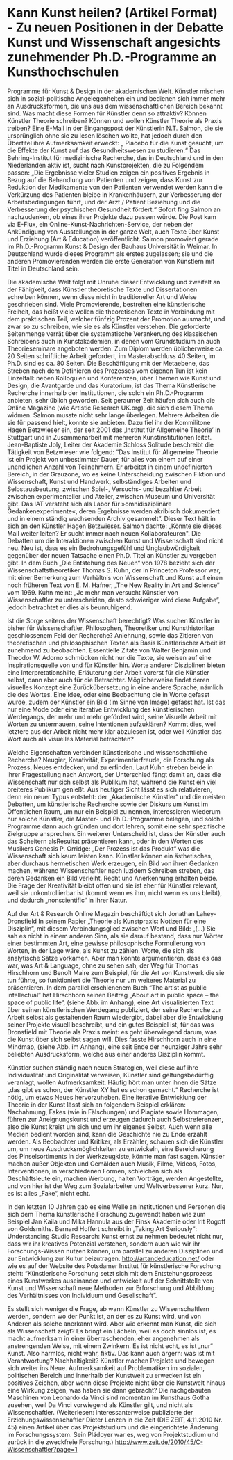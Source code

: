 # Kann Kunst heilen? (Artikel Format) - Zu neuen Positionen in der Debatte Kunst und Wissenschaft angesichts zunehmender Ph.D.-Programme an Kunsthochschulen

Programme für Kunst & Design in der akademischen Welt.
Künstler mischen sich in sozial-politische Angelegenheiten ein und bedienen sich immer mehr an Ausdrucksformen, die uns aus dem wissenschaftlichen Bereich bekannt sind. Was macht diese Formen für Künstler denn so attraktiv? Können Künstler Theorie schreiben? Können und wollen Künstler Theorie als Praxis treiben?
Eine E-Mail in der Eingangspost der Künstlerin N.T. Salmon, die sie ursprünglich ohne sie zu lesen löschen wollte, hat jedoch durch den Übertitel ihre Aufmerksamkeit erweckt: „ Placebo für die Kunst gesucht, um die Effekte der Kunst auf das Gesundheitswesen zu studieren.“ Das Behring-Institut für medizinische Recherche, das in Deutschland und in den Niederlanden aktiv ist, sucht nach Kunstprojekten, die zu Folgendem passen: „Die Ergebnisse vieler Studien zeigen ein positives Ergebnis in Bezug auf die Behandlung von Patienten und zeigen, dass Kunst zur Reduktion der Medikamente von den Patienten verwendet werden kann die Verkürzung des
Patienten bleibe in Krankenhäusern, zur Verbesserung der Arbeitsbedingungen führt, und der Arzt / Patient Beziehung und die Verbesserung der psychischen Gesundheit fördert.“
Sofort fing Salmon an nachzudenken, ob eines ihrer Projekte dazu passen würde. Die Post kam via E-Flux, ein Online-Kunst-Nachrichten-Service, der neben der Ankündigung von Ausstellungen in der ganze Welt, auch Texte über Kunst und Erziehung (Art & Education) veröffentlicht. Salmon promoviert gerade im Ph.D.-Programm Kunst & Design der Bauhaus Universität in Weimar. In Deutschland wurde dieses Programm als erstes zugelassen; sie und die anderen Promovierenden werden die erste Generation von Künstlern mit Titel in Deutschland sein.

Die akademische Welt folgt mit Unruhe dieser Entwicklung und zweifelt an der Fähigkeit, dass Künstler theoretische Texte und Dissertationen schreiben können, wenn diese nicht in traditioneller Art und Weise geschrieben sind. Viele Promovierende, bestreiten eine künstlerische Freiheit, das heißt viele wollen die theoretischen Texte in Verbindung mit dem praktischen Teil, welcher fünfzig Prozent der Promotion ausmacht, und zwar so zu schreiben,
wie sie es als Künstler verstehen. Die geforderte Seitenmenge verrät über die systematische Verankerung des klassischen Schreibens auch in Kunstakademien, in denen vom Grundstudium an auch Theorieseminare angeboten werden: Zum Diplom werden üblicherweise ca. 20 Seiten schriftliche Arbeit gefordert, im Masterabschluss 40 Seiten, im Ph.D. sind es ca. 80 Seiten. Die Beschäftigung mit der Metaebene, das Streben nach dem Definieren des Prozesses vom eigenen Tun ist kein Einzelfall: neben Kolloquien und Konferenzen, über Themen wie Kunst und Design, die Avantgarde und das Kuratorium, ist das Thema Künstlerische Recherche
innerhalb der Institutionen, die solch ein Ph.D.-Programm anbieten, sehr üblich geworden. Seit geraumer Zeit häufen sich auch die Online Magazine (wie Artistic Research UK.org), die sich diesem Thema widmen.
Salmon musste nicht sehr lange überlegen. Mehrere Arbeiten die sie für passend hielt, konnte sie anbieten. Dazu fiel ihr der Kommilitone Hagen Betzwieser ein, der seit 2001 das ‚Institut für Allgemeine Theorie’ in Stuttgart und in Zusammenarbeit mit mehreren Kunstinstitutionen leitet.
Jean-Baptiste Joly, Leiter der Akademie Schloss Solitude beschreibt die Tätigkeit von
Betzwieser wie folgend: “Das Institut für Allgemeine Theorie ist ein Projekt von unbestimmter Dauer, für alles von einem auf einer unendlichen Anzahl von Teilnehmern. Er arbeitet in einem undefinierten Bereich, in der Grauzone, wo es keine Unterscheidung zwischen Fiktion und Wissenschaft, Kunst und Handwerk, selbständiges Arbeiten und Selbstausbeutung, zwischen Spiel-, Versuchs- und bezahlter Arbeit zwischen experimenteller und Atelier, zwischen Museum und Universität gibt. Das IAT versteht sich als Labor für »omnidisziplinäre Gedankenexperimente«, deren Ergebnisse werden akribisch dokumentiert und in einem ständig wachsenden Archiv gesammelt”. Dieser Text hält in sich an den Künstler Hagen Betzwieser. Salmon dachte: „Könnte sie dieses Mail weiter leiten? Er sucht immer nach neuen Kollaborateuren".
Die Debatten um die Interaktionen zwischen Kunst und Wissenschaft sind nicht neu. Neu ist, dass es ein Bedrohungsgefühl und Unglaubwürdigkeit gegenüber der neuen Tatsache einen Ph.D. Titel an Künstler zu vergeben gibt. In dem Buch „Die Entstehung des Neuen“ von 1978 bezieht sich der Wissenschaftstheoretiker Thomas S. Kuhn, der in Princeton Professor war, mit einer Bemerkung zum Verhältnis von Wissenschaft und Kunst auf einen noch früheren Text von E. M. Hafner, „The New Reality in Art and Science“ vom 1969. Kuhn meint: „Je mehr man versucht Künstler von Wissenschaftler zu unterscheiden, desto schwieriger wird diese Aufgabe“, jedoch betrachtet er dies als beunruhigend.

Ist die Sorge seitens der Wissenschaft berechtigt? Was suchen Künstler in bisher für
Wissenschaftler, Philosophen, Theoretiker und Kunsthistoriker geschlossenem Feld der
Recherche? Anlehnung, sowie das Zitieren von theoretischen und philosophischen Texten als Basis Künstlerischer Arbeit ist zunehmend zu beobachten. Essentielle Zitate von Walter Benjamin und Theodor W. Adorno schmücken nicht nur die Texte, sie weisen auf eine Inspirationsquelle von und für Künstler hin. Worte anderer Disziplinen bieten eine Interpretationshilfe, Erläuterung der Arbeit vorerst für die Künstler selbst, dann aber auch für die Betrachter. Möglicherweise findet deren visuelles Konzept eine Zurückübersetzung in eine andere Sprache, nämlich die des Wortes. Eine Idee, oder eine Beobachtung die in Worte gefasst wurde, zudem der Künstler ein Bild (im Sinne von Image) gefasst hat. Ist das nur eine Mode oder eine iterative Entwicklung des künstlerischen Werdegangs, der mehr und mehr gefördert wird, seine Visuelle Arbeit mit Worten zu untermauern, seine Intentionen aufzuklären? Kommt dies, weil letztere aus der Arbeit nicht mehr klar abzulesen ist, oder weil Künstler das Wort auch als
visuelles Material betrachten?

Welche Eigenschaften verbinden künstlerische und wissenschaftliche Recherche? Neugier, Kreativität, Experimentierfreude, die Forschung als Prozess, Neues entdecken, und zu erfinden. Laut Kuhn streben beide in ihrer Fragestellung nach Antwort, der Unterschied fängt damit an, dass die Wissenschaft nur sich selbst als Publikum hat, während die Kunst ein viel breiteres Publikum genießt. Aus heutiger Sicht lässt es sich relativieren, denn ein neuer Typus entsteht: der „Akademische Künstler“ und die meisten Debatten, um künstlerische Recherche sowie der Diskurs um Kunst im Öffentlichen Raum, um nur ein Beispiel zu nennen, interessieren wiederum nur solche Künstler, die Master- und Ph.D.-Programme belegen, und
solche Programme dann auch gründen und dort lehren, somit eine sehr spezifische
Zielgruppe ansprechen. Ein weiterer Unterscheid ist, dass der Künstler auch das Scheitern alsResultat präsentieren kann, oder in den Worten des Musikers Genesis P. Orridge: „Der Prozess ist das Produkt“ was die Wissenschaft sich kaum leisten kann. Künstler können ein ästhetisches, aber durchaus hermetischen Werk erzeugen, ein Bild von ihren Gedanken machen, während Wissenschaftler nach luzidem Schreiben streben, das deren Gedanken ein Bild verleiht. Recht und Anerkennung erhalten beide. Die Frage der Kreativität bleibt offen und sie ist eher für Künstler relevant, weil sie unkontrollierbar ist (kommt wenn es ihm, nicht wenn es uns bleibt), und dadurch „nonscientific“ in ihrer Natur.

Auf der Art & Research Online Magazin beschäftigt sich Jonathan Lahey-Dronsfield In seinem Papier  „Theorie als Kunstpraxis: Notizen für eine Disziplin“, mit diesem Verbindungsglied zwischen Wort und Bild: „(…) Sie sah es nicht in einem anderen Sinn, als sie darauf bestand, dass nur Wörter einer bestimmten Art, eine gewisse philosophische Formulierung von Worten, in der Lage wäre, als Kunst zu zählen. Worte, die sich als analytische Sätze vorkamen. Aber man könnte argumentieren, dass es das war, was Art & Language, ohne zu sehen sah, der Weg für Thomas Hirschhorn und Benoît Maire zum Beispiel, für die Art von Kunstwerk die sie tun führte, so funktioniert die Theorie nur um weiteres Material zu präsentieren. In dem parallel
erschienenem Buch “The artist as public intellectual” hat Hirschhorn seinen Beitrag „About art in public space – the space of public life“, (siehe Abb. im Anhang), eine Art visualisierten Text über seinen künstlerischen Werdegang publiziert, der seine Recherche zur Arbeit selbst als gestaltenden Raum wiedergibt, dabei aber die Entwicklung seiner Projekte visuell beschreibt, und ein gutes Beispiel ist, für das was Dronsfield mit Theorie als Praxis meint: es geht überwiegend darum, was die Kunst über sich selbst sagen will. Dies fasste Hirschhorn auch in eine Mindmap, (siehe Abb. im Anhang), eine seit Ende der neunziger Jahre sehr beliebten Ausdrucksform, welche aus einer anderes Disziplin kommt.

Künstler suchen ständig nach neuen Strategien, weil diese auf ihre Individualität und Originalität verweisen, Künstler sind geltungsbedürftig veranlagt, wollen Aufmerksamkeit. Häufig hört man unter ihnen die Sätze „das gibt es schon, der Künstler XY hat es schon gemacht.“
Recherche ist nötig, um etwas Neues hervorzuheben. Eine iterative Entwicklung der Theorie in der Kunst lässt sich an folgendem Beispiel erklären: Nachahmung, Fakes (wie in Fälschungen) und Plagiate sowie Hommagen, führen zur Aneignungskunst und erzeugen dadurch auch Selbstreferenzen, also die Kunst kreist um sich und um ihr eigenes Selbst. Auch wenn alle Medien bedient worden sind, kann die Geschichte nie zu Ende erzählt werden. Als Beobachter und Kritiker, als Erzähler, schauen sich die Künstler um, um neue Ausdrucksmöglichkeiten zu entwickeln, eine Bereicherung des Pinselsortiments in der Werkzeugkiste, könnte man fast sagen. Künstler machen außer Objekten und Gemälden auch Musik, Filme, Videos, Fotos, Interventionen, in verschiedenen Formen, schleichen sich als Geschäftsleute ein, machen
Werbung, halten Vorträge, werden Angestellte, und von hier ist der Weg zum Sozialarbeiter und Weltverbesserer kurz. Nur, es ist alles „Fake“, nicht echt.

In den letzten 10 Jahren gab es eine Welle an Institutionen und Personen die sich dem Thema künstlerische Forschung zugewandt haben wie zum Beispiel Jan Kaila und Mika Hannula aus der Finsk Akademie oder Irit Rogoff von Goldsmiths. Bernard Hoffert schreibt in „Taking Art Seriously“:
Understanding Studio Research: Kunst ernst zu nehmen bedeutet nicht nur, dass wir ihr
kreatives Potenzial verstehen, sondern auch wie wir ihr Forschungs-Wissen nutzen können, um parallel zu anderen Disziplinen und zur Entwicklung zur Kultur beizutragen.
http://artandeducation.net/ oder wie es auf der Website des Potsdamer Institut für
künstlerische Forschung steht: “Künstlerische Forschung setzt sich mit dem
Entstehungsprozess eines Kunstwerkes auseinander und entwickelt auf der Schnittstelle von Kunst und Wissenschaft neue Methoden zur Erforschung und Abbildung des Verhältnisses von Individuum und Gesellschaft”.

Es stellt sich weniger die Frage, ab wann Künstler zu Wissenschaftlern werden, sondern
wo der Punkt ist, an der es zu Kunst wird, und von Anderen als solche anerkannt wird. Aber wie erkennt man Kunst, die sich als Wissenschaft zeigt? Es bringt ein Lächeln, weil es doch sinnlos ist, es macht aufmerksam in einer überraschenden, eher angenehmen als
anstrengenden Weise, mit einem Zwinkern. Es ist nicht echt, es ist „nur“ Kunst. Also harmlos, nicht wahr, fiktiv. Das kann auch ärgern: was ist mit Verantwortung? Nachhaltigkeit? Künstler machen Projekte und bewegen sich weiter ins Neue. Aufmerksamkeit auf Problematiken im sozialen, politischen Bereich und innerhalb der Kunstwelt zu erwecken ist ein positives Zeichen, aber wenn diese Projekte nicht über die Kunstwelt hinaus eine Wirkung zeigen, was haben sie dann gebracht? Die nachgebauten Maschinen von Leonardo da Vinci sind momentan im Kunsthaus
Gotha zusehen, weil Da Vinci vorwiegend als Künstler gilt, und nicht als Wissenschaftler.
(Weiterlesen: interessanterweise publizierte der Erziehungswissenschaftler Dieter Lenzen in die Zeit (DIE ZEIT, 4.11.2010 Nr. 45) einen Artikel über das Projektstudium und die eingerichtete Änderung im Forschungssystem. Sein Plädoyer war es, weg von Projektstudium und zurück in die zweckfreie Forschung.) http://www.zeit.de/2010/45/C-Wissenschaftler?page=1
